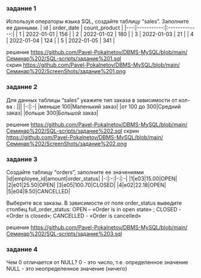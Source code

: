 ### задание 1
Используя операторы языка SQL, 
создайте таблицу “sales”. Заполните ее данными.
| id | order_date | count_product |
|---:|-----------:|:-------------:|
| 1  | 2022-01-01 | 156           |
| 2  | 2022-01-02 | 180           |
| 3  | 2022-01-03 | 21            |
| 4  | 2022-01-04 | 124           |
| 5  | 2022-01-05 | 341           |

решение https://github.com/Pavel-Pokalnetov/DBMS-MySQL/blob/main/Семинар%202/SQL-scripts/задание%201.sql  
скрин https://github.com/Pavel-Pokalnetov/DBMS-MySQL/blob/main/Семинар%202/ScreenShots/задание%201.png

### задание 2
Для данных таблицы “sales” укажите тип заказа в зависимости от кол-ва : 
|||
|-:|:-|
|меньше 100|Маленький заказ|
|от 100 до 300|Средний заказ|
|больше 300|Большой заказ|

решение https://github.com/Pavel-Pokalnetov/DBMS-MySQL/blob/main/Семинар%202/SQL-scripts/задание%202.sql
скрин https://github.com/Pavel-Pokalnetov/DBMS-MySQL/blob/main/Семинар%202/ScreenShots/задание%202.png

### задание 3
Создайте таблицу “orders”, заполните ее значениями
|id|employee_id|amount|order_status|
|-:|:-:|-:|:-|
|1|e03|15.00|OPEN|
|2|e01|25.50|OPEN|
|3|e05|100.70|CLOSED|
|4|e02|22.18|OPEN|
|5|e04|9.50|CANCELLED|

Выберите все заказы. В зависимости от поля order_status выведите столбец full_order_status:
OPEN – «Order is in open state» ; CLOSED - «Order is closed»; CANCELLED -  «Order is cancelled»

решение https://github.com/Pavel-Pokalnetov/DBMS-MySQL/blob/main/Семинар%202/SQL-scripts/задание%203.sql

### задание 4
Чем 0 отличается от NULL?
0 - это число, т.е. определенное значение
NULL - это неопределенное значение (ничего) 
